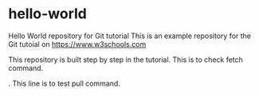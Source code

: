 # hello-world
Hello World repository for Git tutorial
This is an example repository for the Git tutoial on https://www.w3schools.com

This repository is built step by step in the tutorial.
This is to check fetch command.

.
This line is to test pull command.
